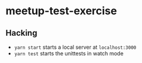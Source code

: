 # meetup-test-exercise

## Hacking
- `yarn start` starts a local server at `localhost:3000`
- `yarn test` starts the unittests in watch mode
